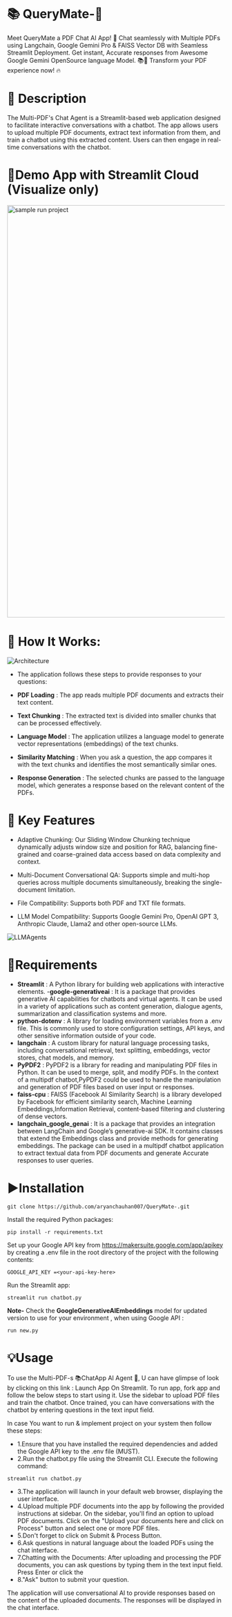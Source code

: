 # 📚 QueryMate-🤖

Meet QueryMate a PDF Chat AI App! 🚀 Chat seamlessly with Multiple PDFs using Langchain, Google Gemini Pro & FAISS Vector DB with Seamless Streamlit Deployment. Get instant, Accurate responses from Awesome Google Gemini OpenSource language Model. 📚💬 Transform your PDF experience now! 🔥

# 📝 Description
The Multi-PDF's Chat Agent is a Streamlit-based web application designed to facilitate interactive conversations with a chatbot. The app allows users to upload multiple PDF documents, extract text information from them, and train a chatbot using this extracted content. Users can then engage in real-time conversations with the chatbot.

# 📢Demo App with Streamlit Cloud (Visualize only)
<img width="955" alt="sample run project" src="https://github.com/user-attachments/assets/113cd69d-c6c3-422a-b2bd-540d7f3daa5d" />


# 🎯 How It Works:
![Architecture](https://github.com/user-attachments/assets/9bf85c04-4a19-4279-975d-798046b9683d)


- The application follows these steps to provide responses to your questions:

- **PDF Loading** : The app reads multiple PDF documents and extracts their text content.

- **Text Chunking** : The extracted text is divided into smaller chunks that can be processed effectively.

- **Language Model** : The application utilizes a language model to generate vector representations (embeddings) of the text chunks.

- **Similarity Matching** : When you ask a question, the app compares it with the text chunks and identifies the most semantically similar ones.

- **Response Generation** : The selected chunks are passed to the language model, which generates a response based on the relevant content of the PDFs.

# 🎯 Key Features

- Adaptive Chunking: Our Sliding Window Chunking technique dynamically adjusts window size and position for RAG, balancing fine-grained and coarse-grained data access based on data complexity and context.

- Multi-Document Conversational QA: Supports simple and multi-hop queries across multiple documents simultaneously, breaking the single-document limitation.

- File Compatibility: Supports both PDF and TXT file formats.

- LLM Model Compatibility: Supports Google Gemini Pro, OpenAI GPT 3, Anthropic Claude, Llama2 and other open-source LLMs.

![LLMAgents](https://github.com/user-attachments/assets/2f155d6c-9b0b-42cd-beac-41857fbf5b44)


# 🌟Requirements

- **Streamlit** : A Python library for building web applications with interactive elements.
-**google-generativeai** : It is a package that provides generative AI capabilities for chatbots and virtual agents. It can be used in a variety of applications such as content generation, dialogue agents, summarization and classification systems and more.
- **python-dotenv** : A library for loading environment variables from a .env file. This is commonly used to store configuration settings, API keys, and other sensitive information outside of your code.
- **langchain** : A custom library for natural language processing tasks, including conversational retrieval, text splitting, embeddings, vector stores, chat models, and memory.
- **PyPDF2** : PyPDF2 is a library for reading and manipulating PDF files in Python. It can be used to merge, split, and modify PDFs. In the context of a multipdf chatbot,PyPDF2 could be used to handle the manipulation and generation of PDF files based on user input or responses.
- **faiss-cpu** : FAISS (Facebook AI Similarity Search) is a library developed by Facebook for efficient similarity search, Machine Learning Embeddings,Information Retrieval, content-based filtering and clustering of dense vectors.
- **langchain_google_genai** : It is a package that provides an integration between LangChain and Google’s generative-ai SDK. It contains classes that extend the Embeddings class and provide methods for generating embeddings. The package can be used in a multipdf chatbot application to extract textual data from PDF documents and generate Accurate responses to user queries.

# ▶️Installation

 ```
git clone https://github.com/aryanchauhan007/QueryMate-.git

 ```
Install the required Python packages:

```
pip install -r requirements.txt
```
Set up your Google API key from https://makersuite.google.com/app/apikey by creating a .env file in the root directory of the project with the following contents:

```GOOGLE_API_KEY =<your-api-key-here>```

Run the Streamlit app:

```
streamlit run chatbot.py
```

**Note-**
Check the **GoogleGenerativeAIEmbeddings** model for updated version to use for your environment , when using Google API :
```
run new.py
```

# 💡Usage
To use the Multi-PDF-s 📚ChatApp AI Agent 🤖, U can have glimpse of look by clicking on this link : Launch App On Streamlit.
To run app, fork app and follow the below steps to start using it. Use the sidebar to upload PDF files and train the chatbot. Once trained, you can have conversations with the chatbot by entering questions in the text input field.

In case You want to run & implement project on your system then follow these steps:

- 1.Ensure that you have installed the required dependencies and added the Google API key to the .env file (MUST).
- 2.Run the chatbot.py file using the Streamlit CLI. Execute the following command:
```
streamlit run chatbot.py
```
- 3.The application will launch in your default web browser, displaying the user interface.
- 4.Upload multiple PDF documents into the app by following the provided instructions at sidebar. On the sidebar, you'll find an option to upload PDF documents. Click on the "Upload your documents here and click on Process" button and select one or more PDF files.
- 5.Don't forget to click on Submit & Process Button.
- 6.Ask questions in natural language about the loaded PDFs using the chat interface.
- 7.Chatting with the Documents: After uploading and processing the PDF documents, you can ask questions by typing them in the text input field. Press Enter or click the 
- 8."Ask" button to submit your question.

The application will use conversational AI to provide responses based on the content of the uploaded documents. The responses will be displayed in the chat interface.





